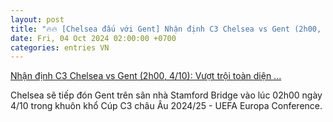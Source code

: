 ```yaml
---
layout: post
title: "🔥🔥 [Chelsea đấu với Gent] Nhận định C3 Chelsea vs Gent (2h00, 4/10): Vượt trội toàn diện ..."
date: Fri, 04 Oct 2024 02:00:00 +0700
categories: entries VN
---
```

[Nhận định C3 Chelsea vs Gent (2h00, 4/10): Vượt trội toàn diện ...](https://kinhtechungkhoan.vn/nhan-dinh-c3-chelsea-vs-gent-2h00-410-vuot-troi-toan-dien-chelsea-thang-dam-251785.html)

Chelsea sẽ tiếp đón Gent trên sân nhà Stamford Bridge vào lúc 02h00 ngày 4/10 trong khuôn khổ Cúp C3 châu Âu 2024/25 - UEFA Europa Conference.

